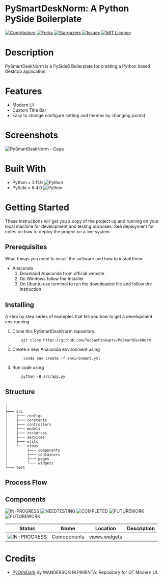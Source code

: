 # PySmartDeskNorm: A Python PySide Boilerplate
[![Contributors][contributors-shield]][contributors-url]
[![Forks][forks-shield]][forks-url]
[![Stargazers][stars-shield]][stars-url]
[![Issues][issues-shield]][issues-url]
[![MIT License][license-shield]][license-url]

# Description
PySmartDeskNorm is a PySide6 Boilerplate for creating a Python based Desktop application.

# Features
 - Modern UI
 - Custom Title Bar
 - Easy to change configure setting and themes by changing json(s)

# Screenshots

![PySmartDeskNorm - Capa](https://user-images.githubusercontent.com/60605512/127739671-653eccb8-49da-4244-ae48-a8ae9b9b6fb2.png)

# Built With
 - Python = 3.11.0 ![Python](https://img.shields.io/badge/-Python-1e415e?logo=python&style=flat-square)
 - PySide = 6.4.0 ![Python](https://img.shields.io/badge/-PySide6-1e415e?logo=PySide&style=flat-square)

# Getting Started
These instructions will get you a copy of the project up and running on your local machine for development and testing purposes. See deployment for notes on how to deploy the project on a live system.
## Prerequisites
What things you need to install the software and how to install them
* Anaconda
	1. Downlaod Anaconda from official website.
     2. On Windows follow the Installer.
	3. On Ubuntu use terminal to run the downloaded file and follow the instruction
## Installing
A step by step series of examples that tell you how to get a development env running
1. Clone this PySmartDeskNorm repository.
	```
		git clone https://github.com/TecSachinGupta/PySmartDeskNorm
	```
2. Create a new Anaconda environment using 
     ```
          conda env create -f environment.yml
     ```
3. Run code using 
	```
		python -B src/app.py
	```
## Structure

```
.
│   
├─── src
│    ├─── configs
│    ├─── constants
│    ├─── controllers
│    ├─── models
│    ├─── resources
│    ├─── services
│    ├─── utils
│    └─── views
│         ├─── components
│         ├─── containers
│         ├─── pages
│         └─── widgets
└─── test 
```

## Process Flow



## Components
![IN-PROGRESS] 
![NEEDTESTING] 
![COMPLETED] 
![FUTUREWORK] 
![FUTUREWORK] 

|Status        |Name                 |Location                |Description                                                 |
|:------------:|---------------------|------------------------|------------------------------------------------------------|
|![IN-PROGRESS]|Comoponents          |views.widgets           |  |


# Credits

 - [PyOneDark](https://github.com/Wanderson-Magalhaes/PyOneDark_Qt_Widgets_Modern_GUI/) by WANDERSON M.PIMENTA: Repository for QT Modern UI.



[IN-PROGRESS]: https://img.shields.io/badge/-In--Progress-yellow?style=flat-square
[NEEDTESTING]: https://img.shields.io/badge/-Needs%20Testing-green?style=flat-square
[COMPLETED]: https://img.shields.io/badge/-Completed-brightgreen?style=flat-square
[OUTDATED]: https://img.shields.io/badge/-Outdated-red?style=flat-square
[FUTUREWORK]: https://img.shields.io/badge/-Future--Work-blue?style=flat-square

[contributors-shield]: https://img.shields.io/github/contributors/TecSachinGupta/PySmartDeskNorm.svg?style=for-the-badge
[contributors-url]: https://github.com/TecSachinGupta/PySmartDeskNorm/graphs/contributors
[forks-shield]: https://img.shields.io/github/forks/TecSachinGupta/PySmartDeskNorm.svg?style=for-the-badge
[forks-url]: https://github.com/TecSachinGupta/PySmartDeskNorm/network/members
[stars-shield]: https://img.shields.io/github/stars/TecSachinGupta/PySmartDeskNorm.svg?style=for-the-badge
[stars-url]: https://github.com/TecSachinGupta/PySmartDeskNorm/stargazers
[issues-shield]: https://img.shields.io/github/issues/TecSachinGupta/PySmartDeskNorm.svg?style=for-the-badge
[issues-url]: https://github.com/TecSachinGupta/PySmartDeskNorm/issues
[license-shield]: https://img.shields.io/github/license/TecSachinGupta/PySmartDeskNorm.svg?style=for-the-badge
[license-url]: https://github.com/TecSachinGupta/PySmartDeskNorm/blob/master/LICENSE
[GitHub repo size]: https://img.shields.io/github/repo-size/TecSachinGupta/PySmartDeskNorm?style=for-the-badge